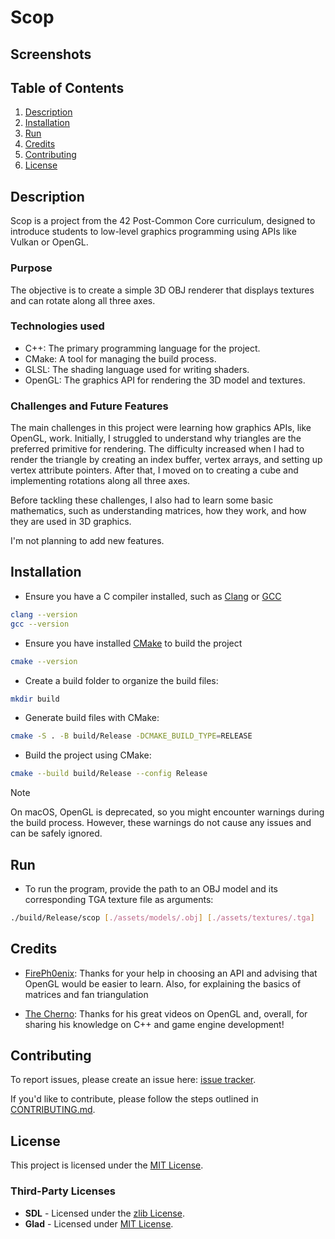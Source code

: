 # Scop

## Screenshots

## Table of Contents
1. [Description](#description)
2. [Installation](#installation)
3. [Run](#run)
4. [Credits](#credits)
5. [Contributing](#contributing)
6. [License](#license)

## Description

Scop is a project from the 42 Post-Common Core curriculum, designed to introduce students to low-level graphics programming using APIs like Vulkan or OpenGL. 

### Purpose

The objective is to create a simple 3D OBJ renderer that displays textures and can rotate along all three axes.

### Technologies used

- C++: The primary programming language for the project.
- CMake: A tool for managing the build process.
- GLSL: The shading language used for writing shaders.
- OpenGL: The graphics API for rendering the 3D model and textures.

### Challenges and Future Features

The main challenges in this project were learning how graphics APIs, like OpenGL, work. Initially, I struggled to understand why triangles are the preferred primitive for rendering. The difficulty increased when I had to render the triangle by creating an index buffer, vertex arrays, and setting up vertex attribute pointers. After that, I moved on to creating a cube and implementing rotations along all three axes.

Before tackling these challenges, I also had to learn some basic mathematics, such as understanding matrices, how they work, and how they are used in 3D graphics.

I'm not planning to add new features.

## Installation

- Ensure you have a C compiler installed, such as [Clang](https://clang.llvm.org/) or [GCC](https://gcc.gnu.org/)
```bash
clang --version
gcc --version
```
- Ensure you have installed [CMake](https://cmake.org/) to build the project
```bash
cmake --version
```

- Create a build folder to organize the build files:
```bash
mkdir build
```

- Generate build files with CMake:
```bash
cmake -S . -B build/Release -DCMAKE_BUILD_TYPE=RELEASE
```

- Build the project using CMake:
```bash
cmake --build build/Release --config Release
```

> [!NOTE]
On macOS, OpenGL is deprecated, so you might encounter warnings during the build process. However, these warnings do not cause any issues and can be safely ignored.

## Run

- To run the program, provide the path to an OBJ model and its corresponding TGA texture file as arguments:

```bash
./build/Release/scop [./assets/models/.obj] [./assets/textures/.tga]
```

## Credits


- [FirePh0enix](https://github.com/FirePh0enix): Thanks for your help in choosing an API and advising that OpenGL would be easier to learn. Also, for explaining the basics of matrices and fan triangulation

- [The Cherno](https://www.youtube.com/@TheCherno): Thanks for his great videos on OpenGL and, overall, for sharing his knowledge on C++ and game engine development!

## Contributing

To report issues, please create an issue here:  [issue tracker](https://github.com/Vpekdas/scop/issues).

If you'd like to contribute, please follow the steps outlined in [CONTRIBUTING.md](CONTRIBUTING.md).

## License

This project is licensed under the [MIT License](LICENSE).

### Third-Party Licenses

- **SDL** - Licensed under the [zlib License](third_party/SDL/README.md).
- **Glad** - Licensed under [MIT License](third_party/glad/include/KHR/khrplatform.h).

